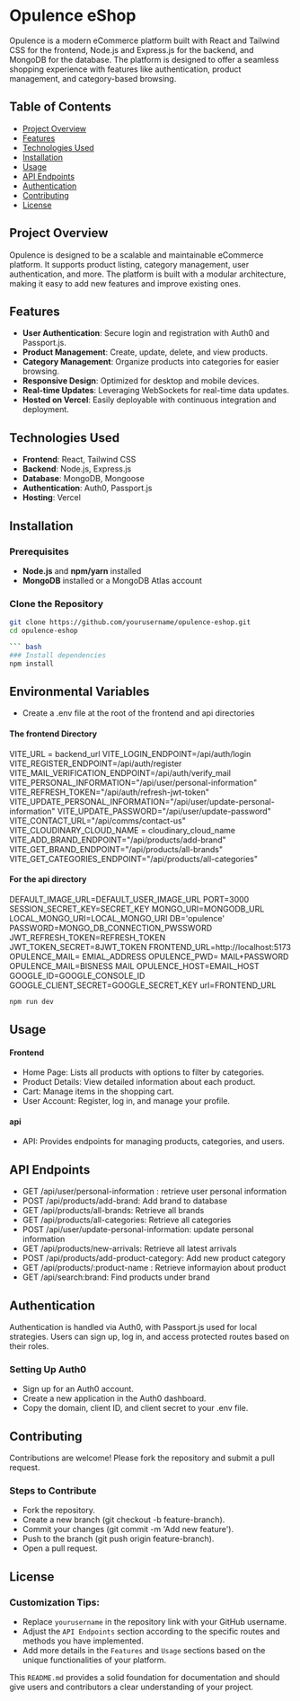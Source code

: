 # Opulence eShop

Opulence is a modern eCommerce platform built with React and Tailwind CSS for the frontend, Node.js and Express.js for the backend, and MongoDB for the database. The platform is designed to offer a seamless shopping experience with features like authentication, product management, and category-based browsing.

## Table of Contents

- [Project Overview](#project-overview)
- [Features](#features)
- [Technologies Used](#technologies-used)
- [Installation](#installation)
- [Usage](#usage)
- [API Endpoints](#api-endpoints)
- [Authentication](#authentication)
- [Contributing](#contributing)
- [License](#license)

## Project Overview

Opulence is designed to be a scalable and maintainable eCommerce platform. It supports product listing, category management, user authentication, and more. The platform is built with a modular architecture, making it easy to add new features and improve existing ones.

## Features

- **User Authentication**: Secure login and registration with Auth0 and Passport.js.
- **Product Management**: Create, update, delete, and view products.
- **Category Management**: Organize products into categories for easier browsing.
- **Responsive Design**: Optimized for desktop and mobile devices.
- **Real-time Updates**: Leveraging WebSockets for real-time data updates.
- **Hosted on Vercel**: Easily deployable with continuous integration and deployment.

## Technologies Used

- **Frontend**: React, Tailwind CSS
- **Backend**: Node.js, Express.js
- **Database**: MongoDB, Mongoose
- **Authentication**: Auth0, Passport.js
- **Hosting**: Vercel

## Installation

### Prerequisites

- **Node.js** and **npm/yarn** installed
- **MongoDB** installed or a MongoDB Atlas account

### Clone the Repository

````bash
git clone https://github.com/yourusername/opulence-eshop.git
cd opulence-eshop

``` bash
### Install dependencies
npm install
````

## Environmental Variables

- Create a .env file at the root of the frontend and api directories

#### The frontend Directory

VITE_URL = backend_url
VITE_LOGIN_ENDPOINT=/api/auth/login
VITE_REGISTER_ENDPOINT=/api/auth/register
VITE_MAIL_VERIFICATION_ENDPOINT=/api/auth/verify_mail
VITE_PERSONAL_INFORMATION="/api/user/personal-information"
VITE_REFRESH_TOKEN="/api/auth/refresh-jwt-token"
VITE_UPDATE_PERSONAL_INFORMATION="/api/user/update-personal-information"
VITE_UPDATE_PASSWORD="/api/user/update-password"
VITE_CONTACT_URL="/api/comms/contact-us"
VITE_CLOUDINARY_CLOUD_NAME = cloudinary_cloud_name
VITE_ADD_BRAND_ENDPOINT="/api/products/add-brand"
VITE_GET_BRAND_ENDPOINT="/api/products/all-brands"
VITE_GET_CATEGORIES_ENDPOINT="/api/products/all-categories"

#### For the api directory

DEFAULT_IMAGE_URL=DEFAULT_USER_IMAGE_URL
PORT=3000
SESSION_SECRET_KEY=SECRET_KEY
MONGO_URI=MONGODB_URL
LOCAL_MONGO_URI=LOCAL_MONGO_URI
DB='opulence'
PASSWORD=MONGO_DB_CONNECTION_PWSSWORD
JWT_REFRESH_TOKEN=REFRESH_TOKEN
JWT_TOKEN_SECRET=8JWT_TOKEN
FRONTEND_URL=http://localhost:5173
OPULENCE_MAIL= EMIAL_ADDRESS
OPULENCE_PWD= MAIL+PASSWORD
OPULENCE_MAIL=BISNESS MAIL
OPULENCE_HOST=EMAIL_HOST
GOOGLE_ID=GOOGLE_CONSOLE_ID
GOOGLE_CLIENT_SECRET=GOOGLE_SECRET_KEY
url=FRONTEND_URL

```bash
npm run dev
```

## Usage

#### Frontend

- Home Page: Lists all products with options to filter by categories.
- Product Details: View detailed information about each product.
- Cart: Manage items in the shopping cart.
- User Account: Register, log in, and manage your profile.

#### api

- API: Provides endpoints for managing products, categories, and users.

## API Endpoints

- GET /api/user/personal-information : retrieve user personal information
- POST /api/products/add-brand: Add brand to database
- GET /api/products/all-brands: Retrieve all brands
- GET /api/products/all-categories: Retrieve all categories
- POST /api/user/update-personal-information: update personal information
- GET /api/products/new-arrivals: Retrieve all latest arrivals
- POST /api/products/add-product-category: Add new product category
- GET /api/products/:product-name : Retrieve informayion about product
- GET /api/search:brand: Find products under brand

## Authentication

Authentication is handled via Auth0, with Passport.js used for local strategies. Users can sign up, log in, and access protected routes based on their roles.

### Setting Up Auth0

- Sign up for an Auth0 account.
- Create a new application in the Auth0 dashboard.
- Copy the domain, client ID, and client secret to your .env file.

## Contributing

Contributions are welcome! Please fork the repository and submit a pull request.

### Steps to Contribute

- Fork the repository.
- Create a new branch (git checkout -b feature-branch).
- Commit your changes (git commit -m 'Add new feature').
- Push to the branch (git push origin feature-branch).
- Open a pull request.

## License

### Customization Tips:

- Replace `yourusername` in the repository link with your GitHub username.
- Adjust the `API Endpoints` section according to the specific routes and methods you have implemented.
- Add more details in the `Features` and `Usage` sections based on the unique functionalities of your platform.

This `README.md` provides a solid foundation for documentation and should give users and contributors a clear understanding of your project.
